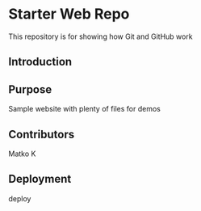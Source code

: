 # Starter Web Repo

This repository is for showing how Git and GitHub work

## Introduction

## Purpose

Sample website with plenty of files for demos

## Contributors
Matko K

## Deployment
deploy
